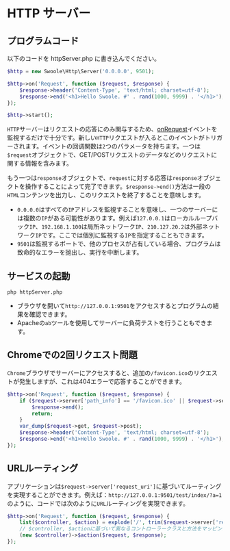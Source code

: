 # HTTP サーバー

## プログラムコード

以下のコードを httpServer.php に書き込んでください。

```php
$http = new Swoole\Http\Server('0.0.0.0', 9501);

$http->on('Request', function ($request, $response) {
    $response->header('Content-Type', 'text/html; charset=utf-8');
    $response->end('<h1>Hello Swoole. #' . rand(1000, 9999) . '</h1>');
});

$http->start();
```

`HTTP`サーバーはリクエストの応答にのみ関与するため、[onRequest](/http_server?id=on)イベントを監視するだけで十分です。新しい`HTTP`リクエストが入るとこのイベントがトリガーされます。イベントの回调関数は`2`つのパラメータを持ちます。一つは`$request`オブジェクトで、GET/POSTリクエストのデータなどのリクエストに関する情報を含みます。

もう一つは`response`オブジェクトで、`request`に対する応答は`response`オブジェクトを操作することによって完了できます。`$response->end()`方法は一段の`HTML`コンテンツを出力し、このリクエストを終了することを意味します。

* `0.0.0.0`はすべての`IP`アドレスを監視することを意味し、一つのサーバーには複数の`IP`がある可能性があります。例えば`127.0.0.1`はローカルループバック`IP`、`192.168.1.100`は局所ネットワーク`IP`、`210.127.20.2`は外部ネットワーク`IP`です。ここでは個別に監視する`IP`を指定することもできます。
* `9501`は監視するポートで、他のプロセスが占有している場合、プログラムは致命的なエラーを抛出し、実行を中断します。

## サービスの起動

```shell
php httpServer.php
```
* ブラウザを開いて`http://127.0.0.1:9501`をアクセスするとプログラムの結果を確認できます。
* Apacheの`ab`ツールを使用してサーバーに負荷テストを行うこともできます。

## Chromeでの2回リクエスト問題

`Chrome`ブラウザでサーバーにアクセスすると、追加の`/favicon.ico`のリクエストが発生しますが、これは404エラーで応答することができます。

```php
$http->on('Request', function ($request, $response) {
	if ($request->server['path_info'] == '/favicon.ico' || $request->server['request_uri'] == '/favicon.ico') {
        $response->end();
        return;
	}
    var_dump($request->get, $request->post);
    $response->header('Content-Type', 'text/html; charset=utf-8');
    $response->end('<h1>Hello Swoole. #' . rand(1000, 9999) . '</h1>');
});
```

## URLルーティング

アプリケーションは`$request->server['request_uri']`に基づいてルーティングを実現することができます。例えば：`http://127.0.0.1:9501/test/index/?a=1`のように、コードでは次のように`URL`ルーティングを実現できます。

```php
$http->on('Request', function ($request, $response) {
    list($controller, $action) = explode('/', trim($request->server['request_uri'], '/'));
	// $controller, $actionに基づいて異なるコントローラークラスと方法をマッピングします。
	(new $controller)->$action($request, $response);
});
```
